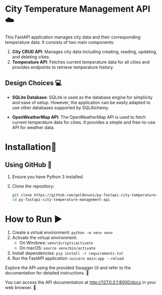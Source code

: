 # City Temperature Management API ☁️

This FastAPI application manages city data and their corresponding temperature data. It consists of two main components:

1. **City CRUD API**: Manages city data including creating, reading, updating, and deleting cities.
2. **Temperature API**: Fetches current temperature data for all cities and provides endpoints to retrieve temperature history.

## Design Choices 💻

- **SQLite Database**: SQLite is used as the database engine for simplicity and ease of setup. However, the application can be easily adapted to use other databases supported by SQLAlchemy.

- **OpenWeatherMap API**: The OpenWeatherMap API is used to fetch current temperature data for cities. It provides a simple and free-to-use API for weather data.

# Installation🚀

## Using GitHub 🏬

1. Ensure you have Python 3 installed.
2. Clone the repository:

   ```bash
   git clone https://github.com/goldenuni/py-fastapi-city-temperature-management-api.git
   cd py-fastapi-city-temperature-management-api

# How to Run ▶️

1. Create a virtual environment: `python -m venv venv`
2. Activate the virtual environment:
   - On Windows: `venv\Scripts\activate`
   - On macOS: `source venv/bin/activate`
3. Install dependencies: `pip install -r requirements.txt`
4. Run the FastAPI application: `uvicorn main:app --reload`

Explore the API using the provided Swagger UI and refer to the documentation for detailed instructions. 🌟

You can access the API documentation at http://127.0.0.1:8000/docs in your web browser. 🌸
